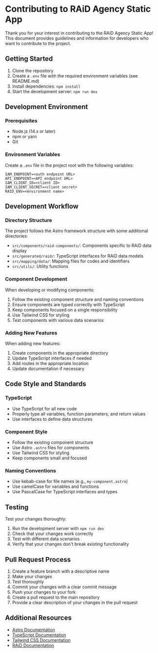 # Contributing to RAiD Agency Static App

Thank you for your interest in contributing to the RAiD Agency Static App! This document provides guidelines and information for developers who want to contribute to the project.

## Getting Started

1. Clone the repository
2. Create a `.env` file with the required environment variables (see README.md)
3. Install dependencies: `npm install`
4. Start the development server: `npm run dev`

## Development Environment

### Prerequisites

- Node.js (14.x or later)
- npm or yarn
- Git

### Environment Variables

Create a `.env` file in the project root with the following variables:

```
IAM_ENDPOINT=<auth endpoint URL>
API_ENDPOINT=<API endpoint URL>
IAM_CLIENT_ID=<client ID>
IAM_CLIENT_SECRET=<client secret>
RAID_ENV=<environment name>
```

## Development Workflow

### Directory Structure

The project follows the Astro framework structure with some additional directories:

- `src/components/raid-components/`: Components specific to RAiD data display
- `src/generated/raid/`: TypeScript interfaces for RAiD data models
- `src/mapping/data/`: Mapping files for codes and identifiers
- `src/utils/`: Utility functions

### Component Development

When developing or modifying components:

1. Follow the existing component structure and naming conventions
2. Ensure components are typed correctly with TypeScript
3. Keep components focused on a single responsibility
4. Use Tailwind CSS for styling
5. Test components with various data scenarios

### Adding New Features

When adding new features:

1. Create components in the appropriate directory
2. Update TypeScript interfaces if needed
3. Add routes in the appropriate location
4. Update documentation if necessary

## Code Style and Standards

### TypeScript

- Use TypeScript for all new code
- Properly type all variables, function parameters, and return values
- Use interfaces to define data structures

### Component Style

- Follow the existing component structure
- Use Astro `.astro` files for components
- Use Tailwind CSS for styling
- Keep components small and focused

### Naming Conventions

- Use kebab-case for file names (e.g., `my-component.astro`)
- Use camelCase for variables and functions
- Use PascalCase for TypeScript interfaces and types

## Testing

Test your changes thoroughly:

1. Run the development server with `npm run dev`
2. Check that your changes work correctly
3. Test with different data scenarios
4. Verify that your changes don't break existing functionality

## Pull Request Process

1. Create a feature branch with a descriptive name
2. Make your changes
3. Test thoroughly
4. Commit your changes with a clear commit message
5. Push your changes to your fork
6. Create a pull request to the main repository
7. Provide a clear description of your changes in the pull request

## Additional Resources

- [Astro Documentation](https://docs.astro.build)
- [TypeScript Documentation](https://www.typescriptlang.org/docs)
- [Tailwind CSS Documentation](https://tailwindcss.com/docs)
- [RAiD Documentation](https://www.raid.org.au/)
